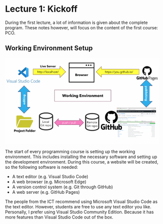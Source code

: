 # Lecture 1: Kickoff

During the first lecture, a lot of information is given about the complete program.
These notes however, will focus on the content of the first course: PCO.

## Working Environment Setup

![Example working environment](../images/working-environment.png)

The start of every programming course is setting up the working environment.
This includes installing the necessary software and setting up the development environment.
During this course, a website will be created, so the following software is needed:

- A text editor (e.g. Visual Studio Code)
- A web browser (e.g. Microsoft Edge)
- A version control system (e.g. Git through GitHub)
- A web server (e.g. GitHub Pages)

The people from the ICT recommend using Microsoft Visual Studio Code as the text editor.
However, students are free to use any text editor you like.
Personally, I prefer using Visual Studio Community Edition.
Because it has more features than Visual Studio Code out of the box.